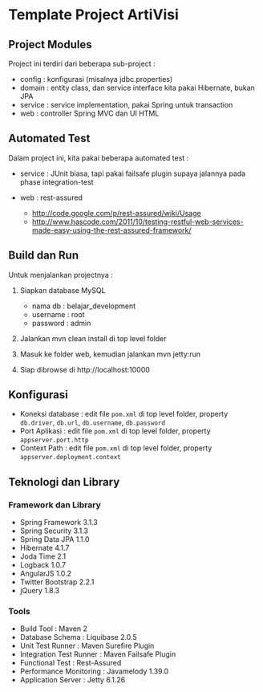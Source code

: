 # Template Project ArtiVisi #

## Project Modules ##

Project ini terdiri dari beberapa sub-project : 

* config : konfigurasi (misalnya jdbc.properties)
* domain : entity class, dan service interface kita pakai Hibernate, bukan JPA
* service : service implementation, pakai Spring untuk transaction
* web : controller Spring MVC dan UI HTML


## Automated Test ##

Dalam project ini, kita pakai beberapa automated test : 

* service : JUnit biasa, tapi pakai failsafe plugin supaya jalannya pada phase integration-test

* web : rest-assured

	* http://code.google.com/p/rest-assured/wiki/Usage 
	* http://www.hascode.com/2011/10/testing-restful-web-services-made-easy-using-the-rest-assured-framework/ 

## Build dan Run ##

Untuk menjalankan projectnya : 

1. Siapkan database MySQL

    * nama db : belajar_development 
    * username : root 
    * password : admin 

2. Jalankan mvn clean install di top level folder
3. Masuk ke folder web, kemudian jalankan mvn jetty:run
4. Siap dibrowse di http://localhost:10000

## Konfigurasi ##

* Koneksi database : edit file `pom.xml` di top level folder, property `db.driver`, `db.url`, `db.username`, `db.password`
* Port Aplikasi : edit file `pom.xml` di top level folder, property `appserver.port.http`
* Context Path : edit file `pom.xml` di top level folder, property `appserver.deployment.context`

## Teknologi dan Library ##

### Framework dan Library ###

* Spring Framework 3.1.3
* Spring Security 3.1.3
* Spring Data JPA 1.1.0
* Hibernate 4.1.7
* Joda Time 2.1
* Logback 1.0.7
* AngularJS 1.0.2
* Twitter Bootstrap 2.2.1
* jQuery 1.8.3

### Tools ###

* Build Tool : Maven 2
* Database Schema : Liquibase 2.0.5
* Unit Test Runner : Maven Surefire Plugin
* Integration Test Runner : Maven Failsafe Plugin
* Functional Test : Rest-Assured
* Performance Monitoring : Javamelody 1.39.0
* Application Server : Jetty 6.1.26